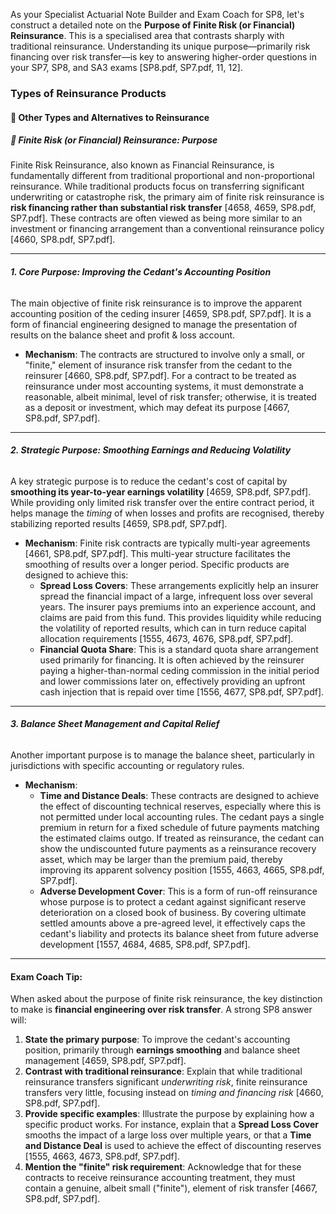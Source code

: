 As your Specialist Actuarial Note Builder and Exam Coach for SP8, let's construct a detailed note on the **Purpose of Finite Risk (or Financial) Reinsurance**. This is a specialised area that contrasts sharply with traditional reinsurance. Understanding its unique purpose—primarily risk financing over risk transfer—is key to answering higher-order questions in your SP7, SP8, and SA3 exams \[SP8.pdf, SP7.pdf, 11, 12\].

### **Types of Reinsurance Products**

#### **🔹 Other Types and Alternatives to Reinsurance**

##### **🔸 Finite Risk (or Financial) Reinsurance: Purpose**

Finite Risk Reinsurance, also known as Financial Reinsurance, is fundamentally different from traditional proportional and non-proportional reinsurance. While traditional products focus on transferring significant underwriting or catastrophe risk, the primary aim of finite risk reinsurance is **risk financing rather than substantial risk transfer** \[4658, 4659, SP8.pdf, SP7.pdf\]. These contracts are often viewed as being more similar to an investment or financing arrangement than a conventional reinsurance policy \[4660, SP8.pdf, SP7.pdf\].

---

###### **1\. Core Purpose: Improving the Cedant's Accounting Position**

The main objective of finite risk reinsurance is to improve the apparent accounting position of the ceding insurer \[4659, SP8.pdf, SP7.pdf\]. It is a form of financial engineering designed to manage the presentation of results on the balance sheet and profit & loss account.

* **Mechanism**: The contracts are structured to involve only a small, or "finite," element of insurance risk transfer from the cedant to the reinsurer \[4660, SP8.pdf, SP7.pdf\]. For a contract to be treated as reinsurance under most accounting systems, it must demonstrate a reasonable, albeit minimal, level of risk transfer; otherwise, it is treated as a deposit or investment, which may defeat its purpose \[4667, SP8.pdf, SP7.pdf\].

---

###### **2\. Strategic Purpose: Smoothing Earnings and Reducing Volatility**

A key strategic purpose is to reduce the cedant's cost of capital by **smoothing its year-to-year earnings volatility** \[4659, SP8.pdf, SP7.pdf\]. While providing only limited risk transfer over the entire contract period, it helps manage the *timing* of when losses and profits are recognised, thereby stabilizing reported results \[4659, SP8.pdf, SP7.pdf\].

* **Mechanism**: Finite risk contracts are typically multi-year agreements \[4661, SP8.pdf, SP7.pdf\]. This multi-year structure facilitates the smoothing of results over a longer period. Specific products are designed to achieve this:  
  * **Spread Loss Covers**: These arrangements explicitly help an insurer spread the financial impact of a large, infrequent loss over several years. The insurer pays premiums into an experience account, and claims are paid from this fund. This provides liquidity while reducing the volatility of reported results, which can in turn reduce capital allocation requirements \[1555, 4673, 4676, SP8.pdf, SP7.pdf\].  
  * **Financial Quota Share**: This is a standard quota share arrangement used primarily for financing. It is often achieved by the reinsurer paying a higher-than-normal ceding commission in the initial period and lower commissions later on, effectively providing an upfront cash injection that is repaid over time \[1556, 4677, SP8.pdf, SP7.pdf\].

---

###### **3\. Balance Sheet Management and Capital Relief**

Another important purpose is to manage the balance sheet, particularly in jurisdictions with specific accounting or regulatory rules.

* **Mechanism**:  
  * **Time and Distance Deals**: These contracts are designed to achieve the effect of discounting technical reserves, especially where this is not permitted under local accounting rules. The cedant pays a single premium in return for a fixed schedule of future payments matching the estimated claims outgo. If treated as reinsurance, the cedant can show the undiscounted future payments as a reinsurance recovery asset, which may be larger than the premium paid, thereby improving its apparent solvency position \[1555, 4663, 4665, SP8.pdf, SP7.pdf\].  
  * **Adverse Development Cover**: This is a form of run-off reinsurance whose purpose is to protect a cedant against significant reserve deterioration on a closed book of business. By covering ultimate settled amounts above a pre-agreed level, it effectively caps the cedant's liability and protects its balance sheet from future adverse development \[1557, 4684, 4685, SP8.pdf, SP7.pdf\].

---

#### **Exam Coach Tip:**

When asked about the purpose of finite risk reinsurance, the key distinction to make is **financial engineering over risk transfer**. A strong SP8 answer will:

1. **State the primary purpose**: To improve the cedant's accounting position, primarily through **earnings smoothing** and balance sheet management \[4659, SP8.pdf, SP7.pdf\].  
2. **Contrast with traditional reinsurance**: Explain that while traditional reinsurance transfers significant *underwriting risk*, finite reinsurance transfers very little, focusing instead on *timing and financing risk* \[4660, SP8.pdf, SP7.pdf\].  
3. **Provide specific examples**: Illustrate the purpose by explaining how a specific product works. For instance, explain that a **Spread Loss Cover** smooths the impact of a large loss over multiple years, or that a **Time and Distance Deal** is used to achieve the effect of discounting reserves \[1555, 4663, 4673, SP8.pdf, SP7.pdf\].  
4. **Mention the "finite" risk requirement**: Acknowledge that for these contracts to receive reinsurance accounting treatment, they must contain a genuine, albeit small ("finite"), element of risk transfer \[4667, SP8.pdf, SP7.pdf\].

